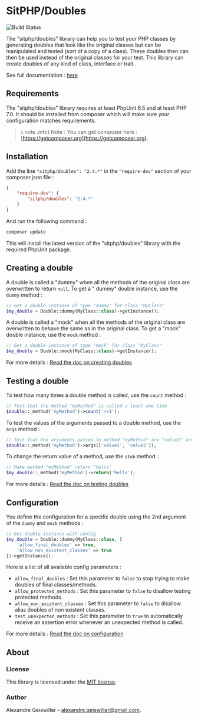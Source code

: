 # SitPHP/Doubles

![Build Status](https://travis-ci.org/sitphp/doubles.svg?branch=master)

The "sitphp/doubles" library can help you to test your PHP classes by generating doubles that look like the original
classes but can be manipulated and tested (sort of a copy of a class). These doubles then can then be used instead of
the original classes for your test. This library can create doubles of any kind of class, interface or trait.

See full documentation : [here](https://sitphp.com/doubles/doc/intro)

## Requirements

The "sitphp/doubles" library requires at least PhpUnit 6.5 and at least PHP 7.0. It should be installed from composer
which will make sure your configuration matches requirements.
> {.note .info} Note : You can get composer here : [https://getcomposer.org](https://getcomposer.org).

## Installation

Add the line `"sitphp/doubles": "2.4.*"` in the `"require-dev"` section of your composer.json file :

```json
{
    "require-dev": {
        "sitphp/doubles": "2.4.*"
    }
}
```

And run the following command :

```bash    
composer update
```

This will install the latest version of the "sitphp/doubles" library with the required PhpUnit package.

## Creating a double

A double is called a "dummy" when all the methods of the original class are overwritten to return `null`. To get a "
dummy" double instance, use the `dummy` method :

```php
// Get a double instance of type "dummy" for class "MyClass"
$my_double = Double::dummy(MyClass::class)->getInstance();
```

A double is called a "mock" when all the methods of the original class are overwritten to behave the same as in the
original class. To get a "mock" double instance, use the `mock` method :

```php
// Get a double instance of type "mock" for class "MyClass"
$my_double = Double::mock(MyClass::class)->getInstance();
```

For more details : [Read the doc on creating doubles](doc/03_creating_doubles.md)

## Testing a double

To test how many times a double method is called, use the `count` method :

```php
// Test that the method "myMethod" is called a least one time
$double::_method('myMethod')->count('>=1');
```

To test the values of the arguments passed to a double method, use the `args` method :

```php
// Test that the arguments passed to method "myMethod" are "value1" and "value2"
$double::_method('myMethod')->args(['value1', 'value2']);
```

To change the return value of a method, use the `stub` method. :

```php
// Make method "myMethod" return "hello"
$my_double::_method('myMethod')->return('hello');
```

For more details : [Read the doc on testing doubles](doc/04_testing_doubles.md)

## Configuration

You define the configuration for a specific double using the 2nd argument of the `dummy` and `mock` methods :</p>

```php
// Get double instance with config
$my_double = Double::dummy(MyClass::class, [
    'allow_final_doubles' => true,
    'allow_non_existent_classes' => true
])->getInstance();
```

Here is a list of all available config parameters :

- `allow_final_doubles` : Set this parameter to `false` to stop trying to make doubles of final classes/methods.
- `allow_protected_methods` : Set this parameter to `false` to disallow testing protected methods.
- `allow_non_existent_classes` : Set this parameter to `false` to disallow alias doubles of non existent classes.
- `test_unexpected_methods` : Set this parameter to `true` to automatically receive an assertion error whenever an
  unexpected method is called.

For more details : [Read the doc on configuration](doc/05_configuration.md)

## About

### License

This library is licensed under the [MIT license](https://opensource.org/licenses/MIT).

### Author

Alexandre Geiswiller - [alexandre.geiswiller@gmail.com](mailto:alexandre.geiswiller@gmail.com).
